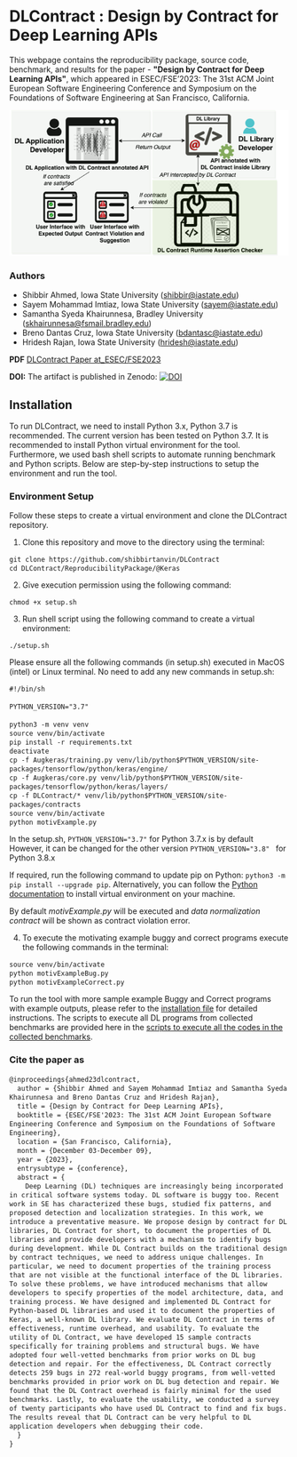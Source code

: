 # DLContract : Design by Contract for Deep Learning APIs

This webpage contains the reproducibility package, source code, benchmark, and results for the paper - **"Design by Contract for Deep Learning APIs"**, which appeared in ESEC/FSE’2023: The 31st ACM Joint European Software Engineering Conference and Symposium on the Foundations of Software Engineering at San Francisco, California.

![plot](./workflowDLC.png)

### Authors
* Shibbir Ahmed, Iowa State University (shibbir@iastate.edu)
* Sayem Mohammad Imtiaz, Iowa State University (sayem@iastate.edu)
* Samantha Syeda Khairunnesa, Bradley University (skhairunnesa@fsmail.bradley.edu)
* Breno Dantas Cruz, Iowa State University (bdantasc@iastate.edu)
* Hridesh Rajan, Iowa State University (hridesh@iastate.edu)

**PDF** [DLContract Paper at_ESEC/FSE2023]([https://github.com/shibbirtanvin/DLContract/blob/main/DLContractPaper_ESECFSE23.pdf](https://dl.acm.org/doi/10.1145/3611643.3616247))

**DOI:** The artifact is published in Zenodo:
[![DOI](https://zenodo.org/badge/DOI/10.5281/zenodo.8271853.svg)](https://doi.org/10.5281/zenodo.8271853)


## Installation

To run DLContract, we need to install Python 3.x, Python 3.7 is recommended. The current version has been tested on Python 3.7. It is recommended to install Python virtual environment for the tool. Furthermore, we used bash shell scripts to automate running benchmark and Python scripts. Below are step-by-step instructions to setup the environment and run the tool.

### Environment Setup

Follow these steps to create a virtual environment and clone the DLContract repository.

1. Clone this repository and move to the directory using the terminal:

```
git clone https://github.com/shibbirtanvin/DLContract
cd DLContract/ReproducibilityPackage/@Keras
```

2. Give execution permission using the following command:

```
chmod +x setup.sh
```

3. Run shell script using the following command to create a virtual environment:

```
./setup.sh
```

Please ensure all the following commands (in setup.sh) executed in MacOS (intel) or Linux terminal.
No need to add any new commands in setup.sh:

```
#!/bin/sh

PYTHON_VERSION="3.7"

python3 -m venv venv
source venv/bin/activate
pip install -r requirements.txt
deactivate
cp -f Augkeras/training.py venv/lib/python$PYTHON_VERSION/site-packages/tensorflow/python/keras/engine/
cp -f Augkeras/core.py venv/lib/python$PYTHON_VERSION/site-packages/tensorflow/python/keras/layers/
cp -f DLContract/* venv/lib/python$PYTHON_VERSION/site-packages/contracts
source venv/bin/activate
python motivExample.py
```

In the setup.sh, ```PYTHON_VERSION="3.7"``` for Python 3.7.x is by default
However, it can be changed for the other version ```PYTHON_VERSION="3.8" ``` for Python 3.8.x

If required, run the following command to update pip on Python: `python3 -m pip install --upgrade pip`. Alternatively, you can follow the [Python documentation](https://packaging.python.org/en/latest/guides/installing-using-pip-and-virtual-environments/) to install virtual environment on your machine.

By default *motivExample.py* will be executed and *data normalization contract* will be shown as contract violation error.

4. To execute the motivating example buggy and correct programs execute the following commands in the terminal:

```
source venv/bin/activate
python motivExampleBug.py
python motivExampleCorrect.py
```

To run the tool with more sample example Buggy and Correct programs with example outputs, please refer to the [installation file](/INSTALL.md) for detailed instructions. The scripts to execute all DL programs from collected benchmarks are provided here in the [scripts to execute all the codes in the collected benchmarks](ReproducibilityPackage/scripts).

### Cite the paper as
```
@inproceedings{ahmed23dlcontract,
  author = {Shibbir Ahmed and Sayem Mohammad Imtiaz and Samantha Syeda Khairunnesa and Breno Dantas Cruz and Hridesh Rajan},
  title = {Design by Contract for Deep Learning APIs},
  booktitle = {ESEC/FSE'2023: The 31st ACM Joint European Software Engineering Conference and Symposium on the Foundations of Software Engineering},
  location = {San Francisco, California},
  month = {December 03-December 09},
  year = {2023},
  entrysubtype = {conference},
  abstract = {
    Deep Learning (DL) techniques are increasingly being incorporated in critical software systems today. DL software is buggy too. Recent work in SE has characterized these bugs, studied fix patterns, and proposed detection and localization strategies. In this work, we introduce a preventative measure. We propose design by contract for DL libraries, DL Contract for short, to document the properties of DL libraries and provide developers with a mechanism to identify bugs during development. While DL Contract builds on the traditional design by contract techniques, we need to address unique challenges. In particular, we need to document properties of the training process that are not visible at the functional interface of the DL libraries. To solve these problems, we have introduced mechanisms that allow developers to specify properties of the model architecture, data, and training process. We have designed and implemented DL Contract for Python-based DL libraries and used it to document the properties of Keras, a well-known DL library. We evaluate DL Contract in terms of effectiveness, runtime overhead, and usability. To evaluate the utility of DL Contract, we have developed 15 sample contracts specifically for training problems and structural bugs. We have adopted four well-vetted benchmarks from prior works on DL bug detection and repair. For the effectiveness, DL Contract correctly detects 259 bugs in 272 real-world buggy programs, from well-vetted benchmarks provided in prior work on DL bug detection and repair. We found that the DL Contract overhead is fairly minimal for the used benchmarks. Lastly, to evaluate the usability, we conducted a survey of twenty participants who have used DL Contract to find and fix bugs. The results reveal that DL Contract can be very helpful to DL application developers when debugging their code.
  }
}
```
